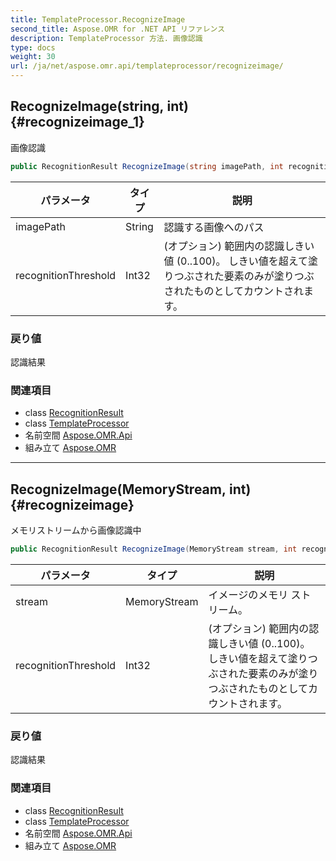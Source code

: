 ```yaml
---
title: TemplateProcessor.RecognizeImage
second_title: Aspose.OMR for .NET API リファレンス
description: TemplateProcessor 方法. 画像認識
type: docs
weight: 30
url: /ja/net/aspose.omr.api/templateprocessor/recognizeimage/
---
```

## RecognizeImage(string, int) {#recognizeimage_1}

画像認識

```csharp
public RecognitionResult RecognizeImage(string imagePath, int recognitionThreshold = -100)
```

| パラメータ | タイプ | 説明 |
| --- | --- | --- |
| imagePath | String | 認識する画像へのパス |
| recognitionThreshold | Int32 | (オプション) 範囲内の認識しきい値 (0..100)。 しきい値を超えて塗りつぶされた要素のみが塗りつぶされたものとしてカウントされます。 |

### 戻り値

認識結果

### 関連項目

* class [RecognitionResult](../../../aspose.omr.model/recognitionresult/)
* class [TemplateProcessor](../)
* 名前空間 [Aspose.OMR.Api](../../templateprocessor/)
* 組み立て [Aspose.OMR](../../../)

---

## RecognizeImage(MemoryStream, int) {#recognizeimage}

メモリストリームから画像認識中

```csharp
public RecognitionResult RecognizeImage(MemoryStream stream, int recognitionThreshold = -100)
```

| パラメータ | タイプ | 説明 |
| --- | --- | --- |
| stream | MemoryStream | イメージのメモリ ストリーム。 |
| recognitionThreshold | Int32 | (オプション) 範囲内の認識しきい値 (0..100)。 しきい値を超えて塗りつぶされた要素のみが塗りつぶされたものとしてカウントされます。 |

### 戻り値

認識結果

### 関連項目

* class [RecognitionResult](../../../aspose.omr.model/recognitionresult/)
* class [TemplateProcessor](../)
* 名前空間 [Aspose.OMR.Api](../../templateprocessor/)
* 組み立て [Aspose.OMR](../../../)


